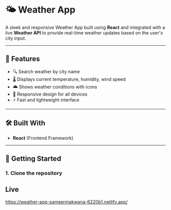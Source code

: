 # 🌤️ Weather App

A sleek and responsive Weather App built using **React** and integrated with a live **Weather API** to provide real-time weather updates based on the user's city input.

---

## 📌 Features

- 🔍 Search weather by city name
- 🌡️ Displays current temperature, humidity, wind speed
- 🌥️ Shows weather conditions with icons
- 📱 Responsive design for all devices
- ⚡ Fast and lightweight interface

---

## 🛠️ Built With

- **React** (Frontend Framework)


---

## 🚀 Getting Started

### 1. Clone the repository

## Live
https://weather-app-sameermakwana-6220b1.netlify.app/
